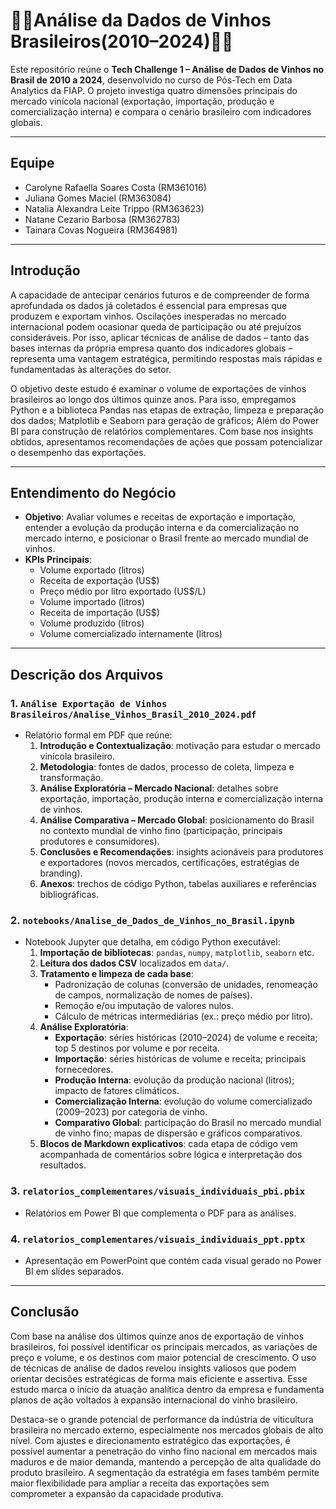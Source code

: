 # 🍇🍷Análise da Dados de Vinhos Brasileiros(2010–2024)🍷🍇

Este repositório reúne o **Tech Challenge 1 – Análise de Dados de Vinhos no Brasil de 2010 a 2024**, desenvolvido no curso de Pós-Tech em Data Analytics da FIAP. O projeto investiga quatro dimensões principais do mercado vinícola nacional (exportação, importação, produção e comercialização interna) e compara o cenário brasileiro com indicadores globais.

---

## Equipe

- Carolyne Rafaella Soares Costa (RM361016)  
- Juliana Gomes Maciel (RM363084)  
- Natalia Alexandra Leite Trippo (RM363623)  
- Natane Cezario Barbosa (RM362783)  
- Tainara Covas Nogueira (RM364981)  

---

## Introdução

A capacidade de antecipar cenários futuros e de compreender de forma aprofundada os dados já coletados é essencial para empresas que produzem e exportam vinhos. Oscilações inesperadas no mercado internacional podem ocasionar queda de participação ou até prejuízos consideráveis. Por isso, aplicar técnicas de análise de dados – tanto das bases internas da própria empresa quanto dos indicadores globais – representa uma vantagem estratégica, permitindo respostas mais rápidas e fundamentadas às alterações do setor.

O objetivo deste estudo é examinar o volume de exportações de vinhos brasileiros ao longo dos últimos quinze anos. Para isso, empregamos Python e a biblioteca Pandas nas etapas de extração, limpeza e preparação dos dados; Matplotlib e Seaborn para geração de gráficos; Além do Power BI para construção de relatórios complementares. Com base nos insights obtidos, apresentamos recomendações de ações que possam potencializar o desempenho das exportações.

---

## Entendimento do Negócio

- **Objetivo**: Avaliar volumes e receitas de exportação e importação, entender a evolução da produção interna e da comercialização no mercado interno, e posicionar o Brasil frente ao mercado mundial de vinhos.  
- **KPIs Principais**:  
  - Volume exportado (litros)  
  - Receita de exportação (US$)  
  - Preço médio por litro exportado (US$/L)  
  - Volume importado (litros)  
  - Receita de importação (US$)  
  - Volume produzido (litros)  
  - Volume comercializado internamente (litros)  

---
## Descrição dos Arquivos

### 1. `Análise Exportação de Vinhos Brasileiros/Analise_Vinhos_Brasil_2010_2024.pdf`
- Relatório formal em PDF que reúne:
  1. **Introdução e Contextualização**: motivação para estudar o mercado vinícola brasileiro.
  2. **Metodologia**: fontes de dados, processo de coleta, limpeza e transformação.
  3. **Análise Exploratória – Mercado Nacional**: detalhes sobre exportação, importação, produção interna e comercialização interna de vinhos.
  4. **Análise Comparativa – Mercado Global**: posicionamento do Brasil no contexto mundial de vinho fino (participação, principais produtores e consumidores).
  5. **Conclusões e Recomendações**: insights acionáveis para produtores e exportadores (novos mercados, certificações, estratégias de branding).
  6. **Anexos**: trechos de código Python, tabelas auxiliares e referências bibliográficas.

### 2. `notebooks/Analise_de_Dados_de_Vinhos_no_Brasil.ipynb`
- Notebook Jupyter que detalha, em código Python executável:
  1. **Importação de bibliotecas**: `pandas`, `numpy`, `matplotlib`, `seaborn` etc.
  2. **Leitura dos dados CSV** localizados em `data/`.
  3. **Tratamento e limpeza de cada base**:
     - Padronização de colunas (conversão de unidades, renomeação de campos, normalização de nomes de países).
     - Remoção e/ou imputação de valores nulos.
     - Cálculo de métricas intermediárias (ex.: preço médio por litro).
  4. **Análise Exploratória**:
     - **Exportação**: séries históricas (2010–2024) de volume e receita; top 5 destinos por volume e por receita.
     - **Importação**: séries históricas de volume e receita; principais fornecedores.
     - **Produção Interna**: evolução da produção nacional (litros); impacto de fatores climáticos.
     - **Comercialização Interna**: evolução do volume comercializado (2009–2023) por categoria de vinho.
     - **Comparativo Global**: participação do Brasil no mercado mundial de vinho fino; mapas de dispersão e gráficos comparativos.
  5. **Blocos de Markdown explicativos**: cada etapa de código vem acompanhada de comentários sobre lógica e interpretação dos resultados.

### 3. `relatorios_complementares/visuais_individuais_pbi.pbix`
- Relatórios em Power BI que complementa o PDF para as análises.

### 4. `relatorios_complementares/visuais_individuais_ppt.pptx`
- Apresentação em PowerPoint que contém cada visual gerado no Power BI em slides separados.

---
## Conclusão

Com base na análise dos últimos quinze anos de exportação de vinhos brasileiros, foi possível identificar os principais mercados, as variações de preço e volume, e os destinos com maior potencial de crescimento. O uso de técnicas de análise de dados revelou insights valiosos que podem orientar decisões estratégicas de forma mais eficiente e assertiva. Esse estudo marca o início da atuação analítica dentro da empresa e fundamenta planos de ação voltados à expansão internacional do vinho brasileiro.

Destaca-se o grande potencial de performance da indústria de viticultura brasileira no mercado externo, especialmente nos mercados globais de alto nível. Com ajustes e direcionamento estratégico das exportações, é possível aumentar a penetração do vinho fino nacional em mercados mais maduros e de maior demanda, mantendo a percepção de alta qualidade do produto brasileiro. A segmentação da estratégia em fases também permite maior flexibilidade para ampliar a receita das exportações sem comprometer a expansão da capacidade produtiva.




